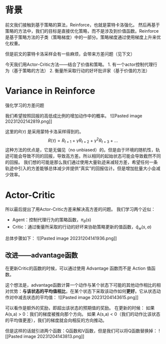 # 背景
前文我们接触到基于策略的算法，Reinforce，也就是蒙特卡洛强化。
然后再基于策略的方法中，我们的目标是直接优化策略，而不是涉及到价值函数。Reinforce是基于策略方法的子类（策略梯度）中的一部分。策略梯度通过使用梯度上升来优化权重。

但是前文的蒙特卡洛采样会有一些麻烦，会带来方差问题（见下文）

今天我们用Actor-Critic方法——结合了价值和策略。
	1. 有一个actor控制代理行为（基于策略的方法）
	2. 衡量所采取行动的好坏批评家（基于价值的方法）


# Variance in Reinforce
强化学习的方差问题

我们希望按照回报的高低成比例的增加动作中的概率。
![[Pasted image 20231202142819.png]]


这里的$R(\tau)$ 是采用蒙特卡洛采样得到的。
$$R(\tau)=R_{t+1}+\gamma R_{t+2}+\gamma^2R_{t+3}+...$$
这种方法的优点是，它是无偏见（no unbiased）的。但是由于环境的随机性，轨迹可能会导致不同的回报，导致高方差。所以相同的起始状态可能会导致截然不同的回报。
我们想的可能是那么我们通过使用大量轨迹来减轻方差，希望任何一条轨迹中引入的方差能够总体减少并提供“真实”的回报估计。但是增加批量大小会减少效率。

# Actor-Critic 
所以最后提出了用Actor-Critic方差来解决高方差的问题。
我们学习两个近似：
- Agent：控制代理行为的策略函数，$\pi_\theta(s)$
- Critic：通过衡量所采取的行动的好坏来协助策略更新的值函数，$\hat{q}_w(s,a)$

总体步骤如下：
![[Pasted image 20231204141936.png]]


## 改进——advantage函数
在更新Critic的函数的时候，可以通过使用 Advantage 函数而不是 Action 值函数。

这个想法是，advantage函数计算一个动作与某个状态下可能的其他动作相比的相对优势：**与该状态的平均值相比**，在某个状态下采取该动作如何**更好**。它从状态动作对中减去状态的平均值：
![[Pasted image 20231204143615.png]]

可以看作是额外的奖励，即超出该状态的预期值的奖励。
在更新的时候：
	如果 A(s,a) > 0：我们的梯度被推向那个方向。
	如果 A(s,a) < 0（我们的动作比该状态的平均值更差），我们的梯度就会向相反的方向推动。


但是这样的话就引进两个函数：Q函数和V函数，但是我们可以将Q函数替换掉：
![[Pasted image 20231204143813.png]]


